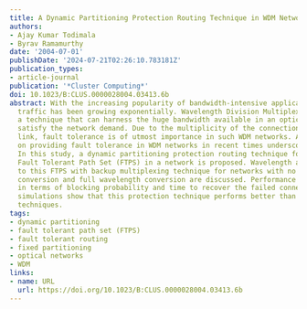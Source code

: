 ```yaml
---
title: A Dynamic Partitioning Protection Routing Technique in WDM Networks
authors:
- Ajay Kumar Todimala
- Byrav Ramamurthy
date: '2004-07-01'
publishDate: '2024-07-21T02:26:10.783181Z'
publication_types:
- article-journal
publication: '*Cluster Computing*'
doi: 10.1023/B:CLUS.0000028004.03413.6b
abstract: With the increasing popularity of bandwidth-intensive applications, network
  traffic has been growing exponentially. Wavelength Division Multiplexing (WDM) is
  a technique that can harness the huge bandwidth available in an optical fiber to
  satisfy the network demand. Due to the multiplicity of the connections on any single
  link, fault tolerance is of utmost importance in such WDM networks. Active research
  on providing fault tolerance in WDM networks in recent times underscores its significance.
  In this study, a dynamic partitioning protection routing technique for routing a
  Fault Tolerant Path Set (FTPS) in a network is proposed. Wavelength assignment schemes
  to this FTPS with backup multiplexing technique for networks with no wavelength
  conversion and full wavelength conversion are discussed. Performance is measured
  in terms of blocking probability and time to recover the failed connections. Our
  simulations show that this protection technique performs better than other proposed
  techniques.
tags:
- dynamic partitioning
- fault tolerant path set (FTPS)
- fault tolerant routing
- fixed partitioning
- optical networks
- WDM
links:
- name: URL
  url: https://doi.org/10.1023/B:CLUS.0000028004.03413.6b
---
```

